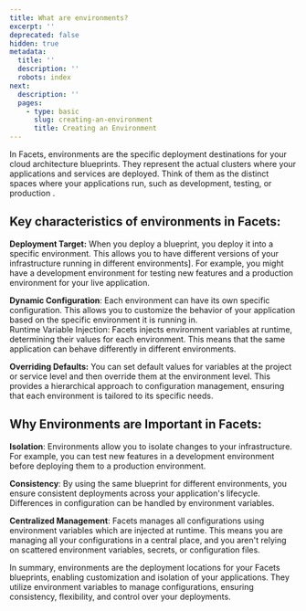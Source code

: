 ```yaml
---
title: What are environments?
excerpt: ''
deprecated: false
hidden: true
metadata:
  title: ''
  description: ''
  robots: index
next:
  description: ''
  pages:
    - type: basic
      slug: creating-an-environment
      title: Creating an Environment
---
```

In Facets, environments are the specific deployment destinations for your cloud architecture blueprints. They represent the actual clusters where your applications and services are deployed. Think of them as the distinct spaces where your applications run, such as development, testing, or production .

## Key characteristics of environments in Facets:

**Deployment Target:** When you deploy a blueprint, you deploy it into a specific environment. This allows you to have different versions of your infrastructure running in different environments]. For example, you might have a development environment for testing new features and a production environment for your live application.

**Dynamic Configuration**: Each environment can have its own specific configuration. This allows you to customize the behavior of your application based on the specific environment it is running in.  
Runtime Variable Injection: Facets injects environment variables at runtime, determining their values for each environment. This means that the same application can behave differently in different environments.

**Overriding Defaults:** You can set default values for variables at the project or service level and then override them at the environment level. This provides a hierarchical approach to configuration management, ensuring that each environment is tailored to its specific needs.

## Why Environments are Important in Facets:

**Isolation**: Environments allow you to isolate changes to your infrastructure. For example, you can test new features in a development environment before deploying them to a production environment.

**Consistency**: By using the same blueprint for different environments, you ensure consistent deployments across your application's lifecycle. Differences in configuration can be handled by environment variables.

**Centralized Management**: Facets manages all configurations using environment variables which are injected at runtime. This means you are managing all your configurations in a central place, and you aren't relying on scattered environment variables, secrets, or configuration files.

In summary, environments are the deployment locations for your Facets blueprints, enabling customization and isolation of your applications. They utilize environment variables to manage configurations, ensuring consistency, flexibility, and control over your deployments.
